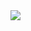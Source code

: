 <a href="https://twitter.com/0x7C2f">
    <img src="https://img.shields.io/twitter/follow/0x7C2f?color=1DA1F2&logo=twitter&style=for-the-badge" href="https://twitter.com/0x7C2f"/>
</a>
